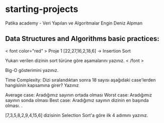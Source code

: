 # starting-projects

Patika academy - Veri Yapıları ve Algoritmalar
Engin Deniz Alpman

<h2> Data Structures and Algorithms basic practices: </h2>

< font color="red" > Proje 1
[22,27,16,2,18,6] -> Insertion Sort

Yukarı verilen dizinin sort türüne göre aşamalarını yazınız.
< /font > 

Big-O gösterimini yazınız.

Time Complexity: Dizi sıralandıktan sonra 18 sayısı aşağıdaki case'lerden hangisinin kapsamına girer? Yazınız

Average case: Aradığımız sayının ortada olması
Worst case: Aradığımız sayının sonda olması
Best case: Aradığımız sayının dizinin en başında olması.
.



[7,3,5,8,2,9,4,15,6] dizisinin Selection Sort'a göre ilk 4 adımını yazınız.
